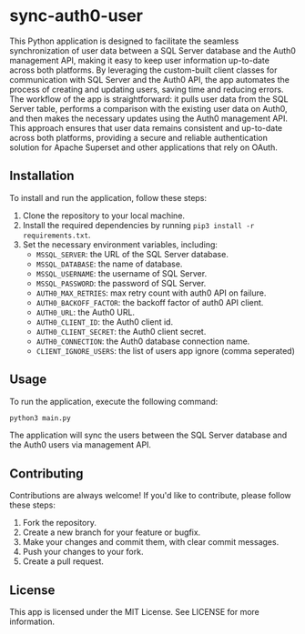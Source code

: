 # sync-auth0-user

 This Python application is designed to facilitate the seamless synchronization of user data between a SQL Server database and the Auth0 management API, making it easy to keep user information up-to-date across both platforms. By leveraging the custom-built client classes for communication with SQL Server and the Auth0 API, the app automates the process of creating and updating users, saving time and reducing errors. The workflow of the app is straightforward: it pulls user data from the SQL Server table, performs a comparison with the existing user data on Auth0, and then makes the necessary updates using the Auth0 management API. This approach ensures that user data remains consistent and up-to-date across both platforms, providing a secure and reliable authentication solution for Apache Superset and other applications that rely on OAuth.

## Installation

To install and run the application, follow these steps:

1. Clone the repository to your local machine.
2. Install the required dependencies by running `pip3 install -r requirements.txt`.
3. Set the necessary environment variables, including:
   - `MSSQL_SERVER`: the URL of the SQL Server database.
   - `MSSQL_DATABASE`: the name of database.
   - `MSSQL_USERNAME`: the username of SQL Server.
   - `MSSQL_PASSWORD`: the password of SQL Server.
   - `AUTH0_MAX_RETRIES`: max retry count with auth0 API on failure.
   - `AUTH0_BACKOFF_FACTOR`: the backoff factor of auth0 API client.
   - `AUTH0_URL`: the Auth0 URL.
   - `AUTH0_CLIENT_ID`: the Auth0 client id.
   - `AUTH0_CLIENT_SECRET`: the Auth0 client secret.
   - `AUTH0_CONNECTION`: the Auth0 database connection name.
   - `CLIENT_IGNORE_USERS`: the list of users app ignore (comma seperated)

## Usage

To run the application, execute the following command:

```bash
python3 main.py
```

The application will sync the users between the SQL Server database and the Auth0 users via management API.


## Contributing

Contributions are always welcome! If you'd like to contribute, please follow these steps:

1. Fork the repository.
2. Create a new branch for your feature or bugfix.
3. Make your changes and commit them, with clear commit messages.
4. Push your changes to your fork.
5. Create a pull request.

## License

This app is licensed under the MIT License. See LICENSE for more information.
